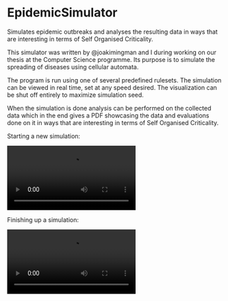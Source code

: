 # EpidemicSimulator
Simulates epidemic outbreaks and analyses the resulting data in ways that are interesting in terms of Self Organised Criticality.

This simulator was written by @joakimingman and I during working on our thesis at the Computer Science programme. Its purpose is to simulate the spreading of diseases using cellular automata.

The program is run using one of several predefined rulesets. The simulation can be viewed in real time, set at any speed desired. The visualization can be shut off entirely to maximize simulation seed.

When the simulation is done analysis can be performed on the collected data which in the end gives a PDF showcasing the data and evaluations done on it in ways that are interesting in terms of Self Organised Criticality. 

Starting a new simulation:

![Startup](https://github.com/gomsim/EpidemicSimulator/blob/master/startDemo.mp4)

Finishing up a simulation:

![Finish](https://github.com/gomsim/EpidemicSimulator/blob/master/finishDemo.mp4)
